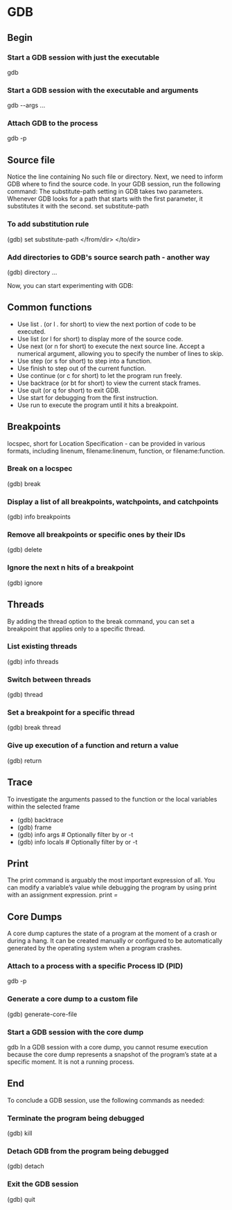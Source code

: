 # GDB

## Begin
### Start a GDB session with just the executable
gdb <executable>
### Start a GDB session with the executable and arguments
gdb --args <executable> <arg1> <arg2> ...
### Attach GDB to the process
gdb -p <pid>

## Source file
Notice the line containing No such file or directory. Next, we need to inform GDB where to find the source code. In your GDB session, run the following command: The substitute-path setting in GDB takes two parameters. Whenever GDB looks for a path that starts with the first parameter, it substitutes it with the second. set substitute-path 
### To add substitution rule
(gdb) set substitute-path </from/dir> </to/dir>
### Add directories to GDB's source search path - another way
(gdb) directory <dir1> <dir2> ...

Now, you can start experimenting with GDB:

## Common functions
* Use list . (or l . for short) to view the next portion of code to be executed.
* Use list (or l for short) to display more of the source code.
* Use next (or n for short) to execute the next source line. Accept a numerical argument, allowing you to specify the number of lines to skip.
* Use step (or s for short) to step into a function.
* Use finish to step out of the current function.
* Use continue (or c for short) to let the program run freely.
* Use backtrace (or bt for short) to view the current stack frames.
* Use quit (or q for short) to exit GDB.
* Use start for debugging from the first instruction.
* Use run to execute the program until it hits a breakpoint.

## Breakpoints
locspec, short for Location Specification - can be provided in various formats, including linenum, filename:linenum, function, or filename:function.
### Break on a locspec
(gdb) break <locspec>
### Display a list of all breakpoints, watchpoints, and catchpoints
(gdb) info breakpoints
### Remove all breakpoints or specific ones by their IDs
(gdb) delete
### Ignore the next n hits of a breakpoint
(gdb) ignore <id> <n>

## Threads
By adding the thread option to the break command, you can set a breakpoint that applies only to a specific thread.

### List existing threads
(gdb) info threads

### Switch between threads
(gdb) thread <id>

### Set a breakpoint for a specific thread
(gdb) break <locspec> thread <id>

### Give up execution of a function and return a value
(gdb) return <return-value-expression>

## Trace
To investigate the arguments passed to the function or the local variables within the selected frame
* (gdb) backtrace
* (gdb) frame <id>
* (gdb) info args  # Optionally filter by <name> or -t <type-name>
* (gdb) info locals  # Optionally filter by <name> or -t <type-name>

## Print
The print command is arguably the most important expression of all.
You can modify a variable’s value while debugging the program by using print with an assignment expression. 
print <var> = <val>

## Core Dumps
A core dump captures the state of a program at the moment of a crash or during a hang. It can be created manually or configured to be automatically generated by the operating system when a program crashes.

### Attach to a process with a specific Process ID (PID)
gdb -p <pid>

### Generate a core dump to a custom file
(gdb) generate-core-file <filename>

### Start a GDB session with the core dump
gdb <executable> <core-dump-file>
In a GDB session with a core dump, you cannot resume execution because the core dump represents a snapshot of the program’s state at a specific moment. It is not a running process.

## End
To conclude a GDB session, use the following commands as needed:

### Terminate the program being debugged
(gdb) kill

### Detach GDB from the program being debugged
(gdb) detach

### Exit the GDB session
(gdb) quit